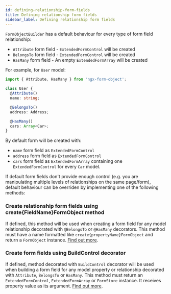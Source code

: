 ```yaml
---
id: defining-relationship-form-fields
title: Defining relationship form fields
sidebar_label: Defining relationship form fields
---
```


`FormObjectBuilder` has a default behaviour for every type of form field relationship:

* `Attribute` form field - `ExtendedFormControl` will be created
* `BelongsTo` form field - `ExtendedFormControl` will be created
* `HasMany` form field - An empty `ExtendedFormArray` will be created

For example, for `User` model:

```ts title="user.model.ts"
import { Attribute, HasMany } from 'ngx-form-object';

class User {
  @Attribute()
  name: string;

  @BelongsTo()
  address: Address;

  @HasMany()
  cars: Array<Car>;
}
```

By default form will be created with:
- `name` form field as `ExtendedFormControl`
- `address` form field as `ExtendedFormControl`
- `cars` form field as `ExtendedFormArray` containing one `ExtendedFormControl` for every `Car` model.

If default form fields don't provide enough control (e.g. you are manipulating multiple levels of relationships on the same page/form), default behaviour can be overriden by implementing one of the following methods:

### Create relationship form fields using create{FieldName}FormObject method

If defined, this method will be used when creating a form field for any model relationship decorated with `@BelongsTo` or `@HasMany` decorators.
This method must have a name formatted like `create{propertyName}FormObject` and return a `FormObject` instance. [Find out more](guides/creating-complex-forms.md#creating-complex-relationship-structures).

### Create form fields using BuildControl decorator

If defined, method decorated with `BuildControl` decorator will be used when building a form field for any model property or relationship decorated with `Attribute`, `BelongsTo` or `HasMany`.
This method must return an `ExtendedFormControl`, `ExtendedFormArray` or `FormStore` instance. It receives property value as its argument. [Find out more](guides/creating-complex-forms.md#creating-custom-relationship-forms).
